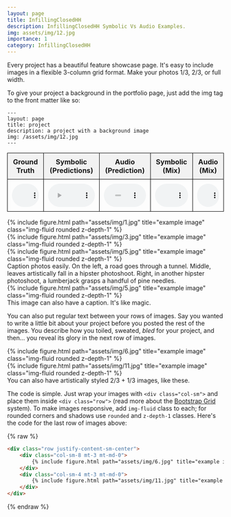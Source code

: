 ```yaml
---
layout: page
title: InfillingClosedHH
description: InfillingClosedHH Symbolic Vs Audio Examples.
img: assets/img/12.jpg
importance: 1
category: InfillingClosedHH
---
```


Every project has a beautiful feature showcase page.
It's easy to include images in a flexible 3-column grid format.
Make your photos 1/3, 2/3, or full width.

To give your project a background in the portfolio page, just add the img tag to the front matter like so:

    ---
    layout: page
    title: project
    description: a project with a background image
    img: /assets/img/12.jpg
    ---

<html>
  <head>
    <style>
      table {
        border-collapse: collapse;
        width: 100%;
      }
      th, td {
        border: 1px solid black;
        text-align: center;
        padding: 10px;
        vertical-align: middle;
      }
      th {
        background-color: #f2f2f2;
      }
      audio {
        width: 100%;
      }
    </style>
  </head>
  <body>
    <table>
      <tr>
        <th>Ground Truth</th>
        <th>Symbolic (Predictions)</th>
        <th>Audio (Prediction)</th>
        <th>Symbolic (Mix)</th>
        <th>Audio (Mix)</th>
      </tr>
      <?php for ($i = 0; $i <= 115; $i++): ?>
      <tr>
        <td>
          <audio controls>
            <source src="https://github.com/AnonUserGit/Examples/raw/<?php echo $i; ?>_gt.wav" type="audio/wav">
            Your browser does not support the audio element.
          </audio>
        </td>
        <td>
          <audio controls>
            <source src="https://github.com/AnonUserGit/Examples/raw/<?php echo $i; ?>_sym_pred.wav" type="audio/wav">
            Your browser does not support the audio element.
          </audio>
        </td>
        <td>
          <audio controls>
            <source src="https://github.com/AnonUserGit/Examples/raw/<?php echo $i; ?>_audio_pred.wav" type="audio/wav">
            Your browser does not support the audio element.
          </audio>
        </td>
        <td>
          <audio controls>
            <source src="https://github.com/AnonUserGit/Examples/raw/<?php echo $i; ?>_sym_mix.wav" type="audio/wav">
            Your browser does not support the audio element.
          </audio>
        </td>
        <td>
          <audio controls>
            <source src="https://github.com/AnonUserGit/Examples/raw/<?php echo $i; ?>_audio_mix.wav" type="audio/wav">
            Your browser does not support the audio element.
          </audio>
        </td>
      </tr>
      <?php endfor; ?>
    </table>
  </body>
</html>




<div class="row">
    <div class="col-sm mt-3 mt-md-0">
        {% include figure.html path="assets/img/1.jpg" title="example image" class="img-fluid rounded z-depth-1" %}
    </div>
    <div class="col-sm mt-3 mt-md-0">
        {% include figure.html path="assets/img/3.jpg" title="example image" class="img-fluid rounded z-depth-1" %}
    </div>
    <div class="col-sm mt-3 mt-md-0">
        {% include figure.html path="assets/img/5.jpg" title="example image" class="img-fluid rounded z-depth-1" %}
    </div>
</div>
<div class="caption">
    Caption photos easily. On the left, a road goes through a tunnel. Middle, leaves artistically fall in a hipster photoshoot. Right, in another hipster photoshoot, a lumberjack grasps a handful of pine needles.
</div>
<div class="row">
    <div class="col-sm mt-3 mt-md-0">
        {% include figure.html path="assets/img/5.jpg" title="example image" class="img-fluid rounded z-depth-1" %}
    </div>
</div>
<div class="caption">
    This image can also have a caption. It's like magic.
</div>

You can also put regular text between your rows of images.
Say you wanted to write a little bit about your project before you posted the rest of the images.
You describe how you toiled, sweated, *bled* for your project, and then... you reveal its glory in the next row of images.


<div class="row justify-content-sm-center">
    <div class="col-sm-8 mt-3 mt-md-0">
        {% include figure.html path="assets/img/6.jpg" title="example image" class="img-fluid rounded z-depth-1" %}
    </div>
    <div class="col-sm-4 mt-3 mt-md-0">
        {% include figure.html path="assets/img/11.jpg" title="example image" class="img-fluid rounded z-depth-1" %}
    </div>
</div>
<div class="caption">
    You can also have artistically styled 2/3 + 1/3 images, like these.
</div>


The code is simple.
Just wrap your images with `<div class="col-sm">` and place them inside `<div class="row">` (read more about the <a href="https://getbootstrap.com/docs/4.4/layout/grid/">Bootstrap Grid</a> system).
To make images responsive, add `img-fluid` class to each; for rounded corners and shadows use `rounded` and `z-depth-1` classes.
Here's the code for the last row of images above:

{% raw %}
```html
<div class="row justify-content-sm-center">
    <div class="col-sm-8 mt-3 mt-md-0">
        {% include figure.html path="assets/img/6.jpg" title="example image" class="img-fluid rounded z-depth-1" %}
    </div>
    <div class="col-sm-4 mt-3 mt-md-0">
        {% include figure.html path="assets/img/11.jpg" title="example image" class="img-fluid rounded z-depth-1" %}
    </div>
</div>
```
{% endraw %}
